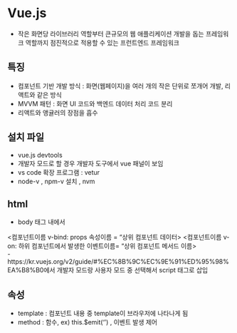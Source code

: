 # Vue.js

- 작은 화면당 라이브러리 역할부터 큰규모의 웹 애플리케이션 개발을 돕는 프레임워크 역할까지 점진적으로 적용할 수 있는 프런트엔드 프레임워크

## 특징

- 컴포넌트 기반 개발 방식 : 화면(웹페이지)을 여러 개의 작은 단위로 쪼개어 개발, 리액트와 같은 방식
- MVVM 패턴 : 화면 UI 코드와 백엔드 데이터 처리 코드 분리
- 리액트와 앵귤러의 장점을 흡수

## 설치 파일

- vue.js devtools
- 개발자 모드로 할 경우 개발자 도구에서 vue 패널이 보임
- vs code 확장 프로그램 : vetur
- node-v , npm-v 설치 , nvm

## html

- body 태그 내에서
<div id=’app’>
<컴포넌트이름 v-bind: props 속성이름 = “상위 컴포넌트 데이터></컴포넌트이름>
<컴포넌트이름 v-on: 하위 컴포넌트에서 발생한 이벤트이름= “상위 컴포넌트 메서드 이름></컴포넌트이름>

</div>
- https://kr.vuejs.org/v2/guide/#%EC%8B%9C%EC%9E%91%ED%95%98%EA%B8%B0에서 개발자 모드랑 사용자 모드 중 선택해서 script 태그로 삽입
 <script>
new Vue({
	// 상위 컴포넌트
	// 인스턴스 옵션
el: ‘#app’, 
data: {},
methods : {},
// 하위 컴포넌트
components: {
	컴포넌트이름 : {컴포넌트 내용}

}
});
</script>

## 속성

- template : 컴포넌트 내용 중 template이 브라우저에 나타나게 됨
- method : 함수, ex) this.$emit(‘’) , 이벤트 발생 제어

